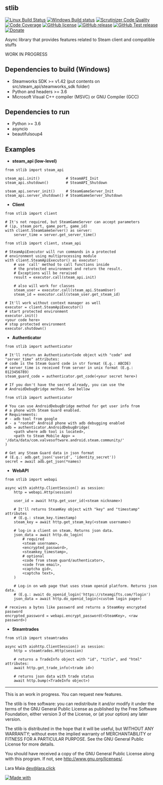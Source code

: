 stlib
-----

[![Linux Build Status](https://img.shields.io/travis/ShyPixie/stlib/master.svg?label=Linux%20build)](https://travis-ci.org/ShyPixie/stlib)
[![Windows Build status](https://img.shields.io/appveyor/ci/ShyPixie/stlib/master.svg?label=Windows%20build)](https://ci.appveyor.com/project/ShyPixie/stlib)
[![Scrutinizer Code Quality](https://scrutinizer-ci.com/g/ShyPixie/stlib/badges/quality-score.png?b=master)](https://scrutinizer-ci.com/g/ShyPixie/stlib/?branch=master)
[![Code Coverage](https://scrutinizer-ci.com/g/ShyPixie/stlib/badges/coverage.png?b=master)](https://scrutinizer-ci.com/g/ShyPixie/stlib/?branch=master)
[![GitHub license](https://img.shields.io/badge/license-GPLv3-green.svg)](https://www.gnu.org/licenses/gpl-3.0.html)
[![GitHub release](https://img.shields.io/github/release/ShyPixie/stlib.svg)](https://github.com/ShyPixie/stlib/releases)
[![GitHub Test release](https://img.shields.io/badge/testing-0.0.0_DEV-orange.svg)](https://github.com/ShyPixie/stlib/releases)
[![Donate](https://img.shields.io/badge/Donate-PayPal-green.svg)](https://www.paypal.com/cgi-bin/webscr?cmd=_donations&business=WVQ5XM935XNLN&item_name=stlib)

Async library that provides features related to Steam client and compatible stuffs

WORK IN PROGRESS


Dependencies to build (Windows)
-------------------------------

- Steamworks SDK >= v1.42 (put contents on src/steam_api/steamworks_sdk folder)
- Python and headers >= 3.6
- Microsoft Visual C++ compiler (MSVC) or GNU Compiler (GCC)

Dependencies to run
-------------------

- Python >= 3.6
- asyncio
- beautifulsoup4

Examples
--------

- **steam_api (low-level)**

```
from stlib import steam_api

steam_api.init()            # SteamAPI_Init
steam_api.shutdown()        # SteamAPI_Shutdown

steam_api.server_init()     # SteamGameServer_Init
steam_api.server_shutdown() # SteamGameServer_Shutdown
```

- **Client**

```
from stlib import client

# It's not required, but SteamGameServer can accept parameters
# (ip, steam_port, game_port, game_id)
with client.SteamGameServer() as server:
    server_time = server.get_server_time()
```

```
from stlib import client, steam_api

# SteamApiExecutor will run commands in a protected
# environment using multiprocessing module
with client.SteamApiExecutor() as executor:
    # use `call' method to call functions inside
    # the protected environment and return the result.
    # Exceptions will be reraised
    result = executor.call(steam_api.init)

    # also will work for classes
    steam_user = executor.call(steam_api.SteamUser)
    steam_id = executor.call(steam_user.get_steam_id)
```

```
# It'll work without context manager as well
executor = client.SteamApiExecutor()
# start protected environment
executor.init()
<your code here>
# stop protected environment
executor.shutdown()
```

- **Authenticator**

```
from stlib import authenticator

# It'll return an AuthenticatorCode object with "code" and "server_time" attributes:
# code is the Steam Guard code in str format (E.g.: ABCDE)
# server_time is received from server in unix format (E.g.: 0123456789)
steam_guard_code = authenticator.get_code(<your secret here>)

# If you don't have the secret already, you can use the
# AndroidDebugBridge method. See bellow
```

```
from stlib import authenticator

# You can use AndroidDebugBridge method for get user info from
# a phone with Steam Guard enabled.
# Requirements:
# - adb tool from google
# - a "rooted" Android phone with adb debugging enabled
adb = authenticator.AndroidDebugBridge(
    <path where adb tool is located>,
    <path to Steam Mobile App> = '/data/data/com.valvesoftware.android.steam.community/'
)

# Get any Steam Guard data in json format
# (E.g.: adb.get_json('userid', 'identity_secret'))
secret = await adb.get_json(*names)
```

- **WebAPI**

```
from stlib import webapi

async with aiohttp.ClientSession() as session:
    http = webapi.Http(session)

    user_id = await http.get_user_id(<steam nickname>)

    # It'll returns SteamKey object with "key" and "timestamp" attributes
    # (E.g.: steam_key.timestamp)
    steam_key = await http.get_steam_key(<steam username>)

    # log-in a client on steam. Returns json data.
    json_data = await http.do_login(
        # required
        <steam username>,
        <encrypted_password>,
        <steamkey_timestamp>,
        # optional
        <code from steam guard/authenticator>,
        <code from email>,
        <captcha gid>,
        <captcha text>,
    )

    # Log-in on web page that uses steam openid platform. Returns json data.
    # (E.g.: await do_openid_login('https://steamgifts.com/?login')
    json_data = await http.do_openid_login(<custom login page>)

# receives a bytes like password and returns a SteamKey encrypted password
encrypted_password = webapi.encrypt_password(<SteamKey>, <raw password>)
```

- **Steamtrades**

```
from stlib import steamtrades

async with aiohttp.ClientSession() as session:
    http = steamtrades.Http(session)

    # returns a TradeInfo object with "id", "title", and "html" attributes:
    await http.get_trade_info(<trade id>)

    # returns json data with trade status
    await http.bump(<TradeInfo object>)
```
___________________________________________________________________________________________

This is an work in progress. You can request new features.

The stlib is free software: you can redistribute it and/or modify it under the terms of the GNU General Public License as published by the Free Software Foundation, either version 3 of the License, or (at your option) any later version.

The stlib is distributed in the hope that it will be useful, but WITHOUT ANY WARRANTY; without even the implied warranty of MERCHANTABILITY or FITNESS FOR A PARTICULAR PURPOSE. See the GNU General Public License for more details.

You should have received a copy of the GNU General Public License along with this program. If not, see http://www.gnu.org/licenses/.

Lara Maia <dev@lara.click>

[![Made with](https://img.shields.io/badge/made%20with-girl%20power-f070D0.svg?longCache=true&style=for-the-badge)](http://lara.click)
